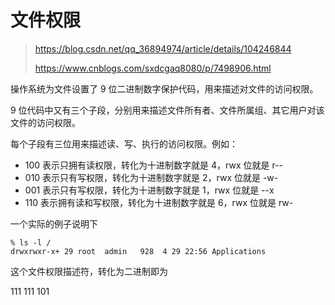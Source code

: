 # 文件权限

> https://blog.csdn.net/qq_36894974/article/details/104246844
>
> https://www.cnblogs.com/sxdcgaq8080/p/7498906.html

操作系统为文件设置了 9 位二进制数字保护代码，用来描述对文件的访问权限。

9 位代码中又有三个子段，分别用来描述文件所有者、文件所属组、其它用户对该文件的访问权限。

每个子段有三位用来描述读、写、执行的访问权限。例如：

- 100 表示只拥有读权限，转化为十进制数字就是 4，rwx 位就是 r--
- 010 表示只有写权限，转化为十进制数字就是 2，rwx 位就是 -w-
- 001 表示只有写权限，转化为十进制数字就是 1，rwx 位就是 --x
- 110 表示拥有读和写权限，转化为十进制数字就是 6，rwx 位就是 rw-

一个实际的例子说明下

```
% ls -l /
drwxrwxr-x+ 29 root  admin   928  4 29 22:56 Applications
```

这个文件权限描述符，转化为二进制即为

111 111 101

